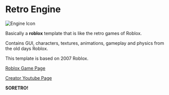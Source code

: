 # Retro Engine
![Engine Icon](https://tr.rbxcdn.com/180DAY-c15567c53cffac19bc6030c956915892/150/150/Image/Webp/noFilter)

Basically a **roblox** template that is like the retro games of Roblox.

Contains GUI, characters, textures, animations, gameplay and physics from the old days Roblox.

This template is based on 2007 Roblox.

[Roblox Game Page](https://www.roblox.com/games/102292213808563/Retro-Engine)

[Creator Youtube Page](https://youtube.com/@piquinhozin?si=EKOQjbngmRnGHEvs)

**SORETRO!**
